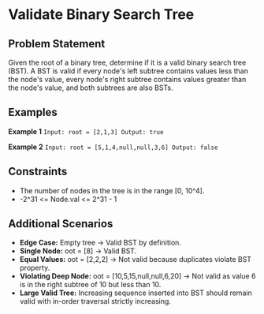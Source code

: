 ﻿# Validate Binary Search Tree

## Problem Statement
Given the root of a binary tree, determine if it is a valid binary search tree (BST). A BST is valid if every node's left subtree contains values less than the node's value, every node's right subtree contains values greater than the node's value, and both subtrees are also BSTs.

## Examples

**Example 1**
`
Input: root = [2,1,3]
Output: true
`

**Example 2**
`
Input: root = [5,1,4,null,null,3,6]
Output: false
`

## Constraints
- The number of nodes in the tree is in the range [0, 10^4].
- -2^31 <= Node.val <= 2^31 - 1

## Additional Scenarios
- **Edge Case:** Empty tree → Valid BST by definition.
- **Single Node:** oot = [8] → Valid BST.
- **Equal Values:** oot = [2,2,2] → Not valid because duplicates violate BST property.
- **Violating Deep Node:** oot = [10,5,15,null,null,6,20] → Not valid as value 6 is in the right subtree of 10 but less than 10.
- **Large Valid Tree:** Increasing sequence inserted into BST should remain valid with in-order traversal strictly increasing.
